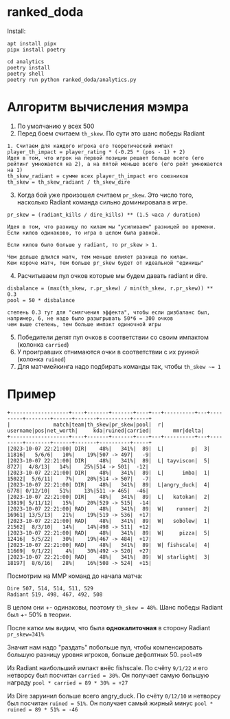 # ranked_doda


Install:
```
apt install pipx
pipx install poetry

cd analytics
poetry install
poetry shell 
poetry run python ranked_doda/analytics.py
```


# Алгоритм вычисления мэмра

1. По умолчанию у всех 500
2. Перед боем считаем `th_skew`. По сути это шанс победы Radiant
```
1. Считаем для каждого игрока его теоретический импакт player_th_impact = player_rating * (-0.25 * (pos - 1) + 2)
Идея в том, что игрок на первой позиции решает больше всего (его рейтинг умножается на 2), а на пятой меньше всего (его рейт умножается на 1)
th_skew_radiant = сумме всех player_th_impact его союзников
th_skew = th_skew_radiant / th_skew_dire
```
3. Когда бой уже произошел считаем `pr_skew`. Это число того, насколько Radiant команда сильно доминировала в игре. 
```
pr_skew = (radiant_kills / dire_kills) ** (1.5 часа / duration)

Идея в том, что разницу по килам мы "усиливаем" разницей во времени.
Если килов одинаково, то игра в целом была равной.

Если килов было больше у radiant, то pr_skew > 1.

Чем дольше длился матч, тем меньше влияет разница по килам.
Кем короче матч, тем больше pr_skew будет от идеальной "единицы"
```
4. Расчитываем пул очков которые мы будем давать radiant и dire.
```
disbalance = (max(th_skew, r.pr_skew) / min(th_skew, r.pr_skew)) ** 0.3
pool = 50 * disbalance

степень 0.3 тут для "смягчения эффекта", чтобы если дизбаланс был, например, 6, не надо было разыгрывать 50*6 = 300 очков
чем выше степень, тем больше импакт одиночной игры 
```
5. Победители делят пул очков в соответствии со своим импактом (колонка `carried`)
6. У проигравших отнимаются очки в соответствии с их руиной (колонка `ruined`)
7. Для матчмейкинга надо подбирать команды так, чтобы `th_skew ~= 1`


# Пример
```
+-------------------+----+-------+-------+----+---+----------+---+---------+--------+------+-------+----------+-----+
|              match|team|th_skew|pr_skew|pool|  r|  username|pos|net_worth|     kda|ruined|carried|       mmr|delta|
+-------------------+----+-------+-------+----+---+----------+---+---------+--------+------+-------+----------+-----+
|2023-10-07 22:21:00| DIR|    48%|   341%|  89|  L|         p|  3|    11816|   5/6/6|   10%|    19%|507 -> 497|   -9|
|2023-10-07 22:21:00| DIR|    48%|   341%|  89|  L| tayviscon|  5|     8727|  4/8/13|   14%|    25%|514 -> 501|  -12|
|2023-10-07 22:21:00| DIR|    48%|   341%|  89|  L|      imba|  1|    15022|  5/6/11|    7%|    20%|514 -> 507|   -7|
|2023-10-07 22:21:00| DIR|    48%|   341%|  89|  L|angry_duck|  4|     6778| 0/12/10|   51%|    13%|511 -> 465|  -46|
|2023-10-07 22:21:00| DIR|    48%|   341%|  89|  L|   katokan|  2|    13819| 5/11/12|   15%|    20%|529 -> 515|  -14|
|2023-10-07 22:21:00| RAD|    48%|   341%|  89|  W|    runner|  2|    16961| 13/5/13|   21%|    19%|519 -> 536|  +17|
|2023-10-07 22:21:00| RAD|    48%|   341%|  89|  W|   sobolew|  1|    21562|  8/3/10|   14%|    14%|498 -> 511|  +12|
|2023-10-07 22:21:00| RAD|    48%|   341%|  89|  W|     pizza|  5|    12416|  5/5/22|   30%|    19%|467 -> 484|  +17|
|2023-10-07 22:21:00| RAD|    48%|   341%|  89|  W| fishscale|  4|    11669|  9/1/22|    4%|    30%|492 -> 520|  +27|
|2023-10-07 22:21:00| RAD|    48%|   341%|  89|  W| starlight|  3|    18197|  8/6/16|   28%|    16%|508 -> 524|  +15|
```

Посмотрим на ММР команд до начала матча:
```
Dire 507, 514, 514, 511, 529
Radiant 519, 498, 467, 492, 508
```
В целом они +- одинаковы, поэтому `th_skew = 48%`. Шанс победы Radiant был +- 50% в теории.

После катки мы видим, что была **однокалиточная** в сторону Radiant `pr_skew=341%`

Значит нам надо "раздать" побольше пул, чтобы компенсировать большую разницу уровня игроков, больше дефолтных 50. 
`pool=89`

Из Radiant наибольший импакт внёс fishscale. По счёту `9/1/22` и его нетворсу был посчитан `carried = 30%`. 
Он получает самую большую награду `pool * carried = 89 * 30% = +27`

Из Dire заруинил больше всего angry_duck. По счёту `0/12/10` и нетворсу был посчитан `ruined = 51%`.
Он получает самый жирный минус `pool * ruined = 89 * 51% = -46`
